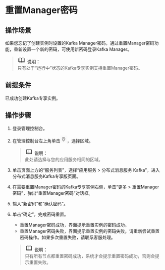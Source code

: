 # 重置Manager密码<a name="ZH-CN_TOPIC_0169047363"></a>

## 操作场景<a name="section33628036"></a>

如果您忘记了创建实例时设置的Kafka Manager密码，通过重置Manager密码功能，重新设置一个新的密码，可使用新密码登录Kafka Manager。

>![](public_sys-resources/icon-note.gif) **说明：**   
>只有处于“运行中”状态的Kafka专享实例支持重置Manager密码。  

## 前提条件<a name="section34216874"></a>

已成功创建Kafka专享实例。

## 操作步骤<a name="section12258217288"></a>

1.  登录管理控制台。
2.  在管理控制台左上角单击![](figures/icon-region.png)，选择区域。

    >![](public_sys-resources/icon-note.gif) **说明：**   
    >此处请选择与您的应用服务相同的区域。  

3.  单击页面上方的“服务列表”，选择“应用服务 \> 分布式消息服务 Kafka”，进入分布式消息服务Kafka专享版页面。
4.  在需要重置Manager密码的Kafka专享实例右侧，单击“更多 \> 重置Manager密码”，弹出“重置Manager密码”对话框。
5.  输入“新密码”和“确认密码”。
6.  单击“确定”，完成密码重置。

    -   重置Manager密码成功，界面提示重置实例的密码成功。
    -   重置Manager密码失败，界面提示重置实例的密码失败，请重新尝试重置密码操作。如果多次重置失败，请联系客服处理。

    >![](public_sys-resources/icon-note.gif) **说明：**   
    >只有所有节点都重置密码成功，系统才会提示重置密码成功，否则会提示重置失败。  


